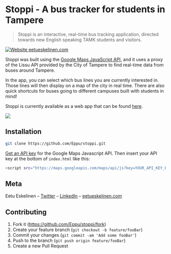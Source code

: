 # Stoppi - A bus tracker for students in Tampere

> Stoppi is an interactive, real-time bus tracking application, directed towards new English speaking TAMK students and visitors. 

[![Website eetueskelinen.com](https://img.shields.io/website-up-down-green-red/http/shields.io.svg)](https://eetueskelinen.com/stoppi)


Stoppi was built using the <a href="https://developers.google.com/maps/documentation/javascript/overview" target="_blank">Google Maps JavaScript API</a>, and it uses a proxy of the Lissu API provided by the City of Tampere to find real-time data from buses around Tampere.

In the app, you can select which bus lines you are currently interested in. Those lines will then display on a map of the city in real time. There are also quick shortcuts for buses going to different campuses built with students in mind!

Stoppi is currently available as a web app that can be found <a href="https://eetueskelinen.com/stoppi">here</a>.

![](https://i.gyazo.com/da46b657e20226e2b3b4ec94da1f6aed.png)

## Installation

```sh
git clone https://github.com/Eppu/stoppi.git
```

<a href="https://developers.google.com/maps/documentation/javascript/get-api-key" target="_blank">Get an API key</a> for the Google Maps Javascript API. Then insert your API key at the bottom of `index.html` like this:
```sh
<script src="https://maps.googleapis.com/maps/api/js?key=YOUR_API_KEY_HERE" type="text/javascript"></script>
```



## Meta

Eetu Eskelinen – [Twitter](https://twitter.com/edwardtehgreat) – [LinkedIn](https://linkedin.com/in/eetueskelinen) – [eetueskelinen.com](eetueskelinen.com)


## Contributing

1. Fork it (<https://github.com/Eppu/stoppi/fork>)
2. Create your feature branch (`git checkout -b feature/fooBar`)
3. Commit your changes (`git commit -am 'Add some fooBar'`)
4. Push to the branch (`git push origin feature/fooBar`)
5. Create a new Pull Request

<!-- Markdown link & img dfn's -->
[npm-image]: https://img.shields.io/npm/v/datadog-metrics.svg?style=flat-square
[npm-url]: https://npmjs.org/package/datadog-metrics
[npm-downloads]: https://img.shields.io/npm/dm/datadog-metrics.svg?style=flat-square
[travis-image]: https://img.shields.io/travis/dbader/node-datadog-metrics/master.svg?style=flat-square
[travis-url]: https://travis-ci.org/dbader/node-datadog-metrics
[wiki]: https://github.com/yourname/yourproject/wiki
